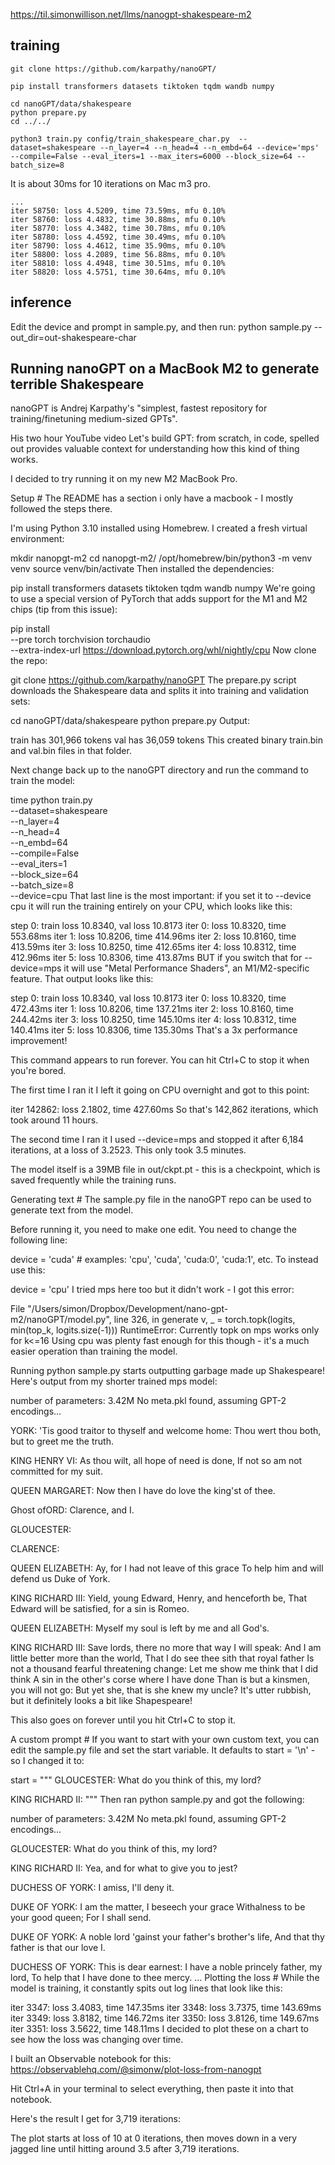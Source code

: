 

https://til.simonwillison.net/llms/nanogpt-shakespeare-m2

## training

```
git clone https://github.com/karpathy/nanoGPT/

pip install transformers datasets tiktoken tqdm wandb numpy

cd nanoGPT/data/shakespeare
python prepare.py
cd ../../

python3 train.py config/train_shakespeare_char.py  --dataset=shakespeare --n_layer=4 --n_head=4 --n_embd=64 --device='mps' --compile=False --eval_iters=1 --max_iters=6000 --block_size=64 --batch_size=8
```

It is about 30ms for 10 iterations on Mac m3 pro.
```
...
iter 58750: loss 4.5209, time 73.59ms, mfu 0.10%
iter 58760: loss 4.4832, time 30.88ms, mfu 0.10%
iter 58770: loss 4.3482, time 30.78ms, mfu 0.10%
iter 58780: loss 4.4592, time 30.49ms, mfu 0.10%
iter 58790: loss 4.4612, time 35.90ms, mfu 0.10%
iter 58800: loss 4.2089, time 56.88ms, mfu 0.10%
iter 58810: loss 4.4948, time 30.51ms, mfu 0.10%
iter 58820: loss 4.5751, time 30.64ms, mfu 0.10%
```

## inference
Edit the device and prompt in sample.py,
and then run:
python sample.py --out_dir=out-shakespeare-char


## Running nanoGPT on a MacBook M2 to generate terrible Shakespeare
nanoGPT is Andrej Karpathy's "simplest, fastest repository for training/finetuning medium-sized GPTs".

His two hour YouTube video Let's build GPT: from scratch, in code, spelled out provides valuable context for understanding how this kind of thing works.

I decided to try running it on my new M2 MacBook Pro.

Setup #
The README has a section i only have a macbook - I mostly followed the steps there.

I'm using Python 3.10 installed using Homebrew. I created a fresh virtual environment:

mkdir nanopgt-m2
cd nanopgt-m2/
/opt/homebrew/bin/python3 -m venv venv
source venv/bin/activate
Then installed the dependencies:

pip install transformers datasets tiktoken tqdm wandb numpy
We're going to use a special version of PyTorch that adds support for the M1 and M2 chips (tip from this issue):

pip install \
  --pre torch torchvision torchaudio \
  --extra-index-url https://download.pytorch.org/whl/nightly/cpu
Now clone the repo:

git clone https://github.com/karpathy/nanoGPT
The prepare.py script downloads the Shakespeare data and splits it into training and validation sets:

cd nanoGPT/data/shakespeare
python prepare.py
Output:

train has 301,966 tokens
val has 36,059 tokens
This created binary train.bin and val.bin files in that folder.

Next change back up to the nanoGPT directory and run the command to train the model:

time python train.py \
  --dataset=shakespeare \
  --n_layer=4 \
  --n_head=4 \
  --n_embd=64 \
  --compile=False \
  --eval_iters=1 \
  --block_size=64 \
  --batch_size=8 \
  --device=cpu
That last line is the most important: if you set it to --device cpu it will run the training entirely on your CPU, which looks like this:

step 0: train loss 10.8340, val loss 10.8173
iter 0: loss 10.8320, time 553.68ms
iter 1: loss 10.8206, time 414.96ms
iter 2: loss 10.8160, time 413.59ms
iter 3: loss 10.8250, time 412.65ms
iter 4: loss 10.8312, time 412.96ms
iter 5: loss 10.8306, time 413.87ms
BUT if you switch that for --device=mps it will use "Metal Performance Shaders", an M1/M2-specific feature. That output looks like this:

step 0: train loss 10.8340, val loss 10.8173
iter 0: loss 10.8320, time 472.43ms
iter 1: loss 10.8206, time 137.21ms
iter 2: loss 10.8160, time 244.42ms
iter 3: loss 10.8250, time 145.10ms
iter 4: loss 10.8312, time 140.41ms
iter 5: loss 10.8306, time 135.30ms
That's a 3x performance improvement!

This command appears to run forever. You can hit Ctrl+C to stop it when you're bored.

The first time I ran it I left it going on CPU overnight and got to this point:

iter 142862: loss 2.1802, time 427.60ms
So that's 142,862 iterations, which took around 11 hours.

The second time I ran it I used --device=mps and stopped it after 6,184 iterations, at a loss of 3.2523. This only took 3.5 minutes.

The model itself is a 39MB file in out/ckpt.pt - this is a checkpoint, which is saved frequently while the training runs.

Generating text #
The sample.py file in the nanoGPT repo can be used to generate text from the model.

Before running it, you need to make one edit. You need to change the following line:

device = 'cuda' # examples: 'cpu', 'cuda', 'cuda:0', 'cuda:1', etc.
To instead use this:

device = 'cpu'
I tried mps here too but it didn't work - I got this error:

  File "/Users/simon/Dropbox/Development/nano-gpt-m2/nanoGPT/model.py", line 326, in generate
    v, _ = torch.topk(logits, min(top_k, logits.size(-1)))
RuntimeError: Currently topk on mps works only for k<=16 
Using cpu was plenty fast enough for this though - it's a much easier operation than training the model.

Running python sample.py starts outputting garbage made up Shakespeare! Here's output from my shorter trained mps model:

number of parameters: 3.42M
No meta.pkl found, assuming GPT-2 encodings...

YORK:
'Tis good traitor to thyself and welcome home:
Thou wert thou both, but to greet me the truth.

KING HENRY VI:
As thou wilt, all hope of need is done,
If not so am not committed for my suit.

QUEEN MARGARET:
Now then I have do love the king'st of thee.

Ghost ofORD:
Clarence, and I.

GLOUCESTER:

CLARENCE:

QUEEN ELIZABETH:
Ay, for I had not leave of this grace
To help him and will defend us Duke of York.

KING RICHARD III:
Yield, young Edward, Henry, and henceforth be,
That Edward will be satisfied, for a sin is Romeo.

QUEEN ELIZABETH:
Myself my soul is left by me and all God's.

KING RICHARD III:
Save lords, there no more that way I will speak:
And I am little better more than the world,
That I do see thee sith that royal father
Is not a thousand fearful threatening change:
Let me show me think that I did think
A sin in the other's corse where I have done
Than is but a kinsmen, you will not go:
But yet she, that is she knew my uncle?
It's utter rubbish, but it definitely looks a bit like Shapespeare!

This also goes on forever until you hit Ctrl+C to stop it.

A custom prompt #
If you want to start with your own custom text, you can edit the sample.py file and set the start variable. It defaults to start = '\n' - so I changed it to:

start = """
GLOUCESTER:
What do you think of this, my lord?

KING RICHARD II:
"""
Then ran python sample.py and got the following:

number of parameters: 3.42M
No meta.pkl found, assuming GPT-2 encodings...

GLOUCESTER:
What do you think of this, my lord?

KING RICHARD II:
Yea, and for what to give you to jest?

DUCHESS OF YORK:
I amiss, I'll deny it.

DUKE OF YORK:
I am the matter, I beseech your grace
Withalness to be your good queen;
For I shall send.

DUKE OF YORK:
A noble lord 'gainst your father's brother's life,
And that thy father is that our love I.

DUCHESS OF YORK:
This is dear earnest:
I have a noble princely father, my lord,
To help that I have done to thee mercy.
...
Plotting the loss #
While the model is training, it constantly spits out log lines that look like this:

iter 3347: loss 3.4083, time 147.35ms
iter 3348: loss 3.7375, time 143.69ms
iter 3349: loss 3.8182, time 146.72ms
iter 3350: loss 3.8126, time 149.67ms
iter 3351: loss 3.5622, time 148.11ms
I decided to plot these on a chart to see how the loss was changing over time.

I built an Observable notebook for this: https://observablehq.com/@simonw/plot-loss-from-nanogpt

Hit Ctrl+A in your terminal to select everything, then paste it into that notebook.

Here's the result I get for 3,719 iterations:

The plot starts at loss of 10 at 0 iterations, then moves down in a very jagged line until hitting around 3.5 after 3,719 iterations.
